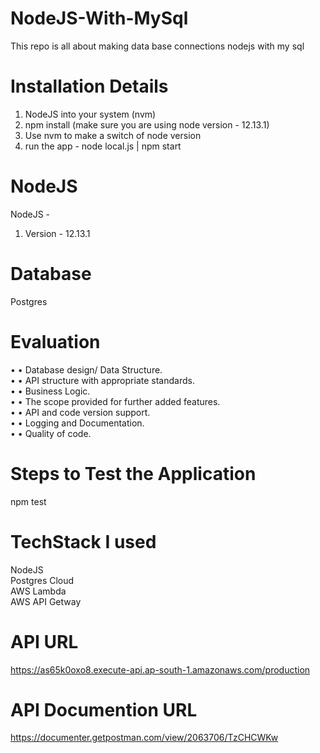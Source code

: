 # NodeJS-With-MySql
This repo is all about making data base connections nodejs with my sql

# Installation Details #

1. NodeJS into your system (nvm)
2. npm install (make sure you are using node version - 12.13.1)
3. Use nvm to make a switch of node version
4. run the app - node local.js | npm start


# NodeJS #

NodeJS - 

1. Version - 12.13.1

# Database #

Postgres 

# Evaluation #
• • Database design/ Data Structure. <br />
• • API structure with appropriate standards. <br />
• • Business Logic. <br />
• • The scope provided for further added features. <br />
• • API and code version support. <br />
• • Logging and Documentation. <br />
• • Quality of code. 

# Steps to Test the Application
npm test

# TechStack I used
NodeJS <br />
Postgres Cloud <br />
AWS Lambda <br />
AWS API Getway <br />

# API URL
https://as65k0oxo8.execute-api.ap-south-1.amazonaws.com/production

# API Documention URL
https://documenter.getpostman.com/view/2063706/TzCHCWKw

